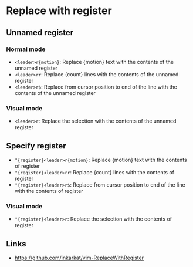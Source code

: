 # Replace with register

## Unnamed register

### Normal mode

- `<leader>r{motion}`: Replace {motion} text with the contents of the unnamed register
- `<leader>rr`: Replace {count} lines with the contents of the unnamed register
- `<leader>r$`: Replace from cursor position to end of the line with the contents of the unnamed register

### Visual mode

- `<leader>r`: Replace the selection with the contents of the unnamed register

## Specify register

- `"{register}<leader>r{motion}`: Replace {motion} text with the contents of register
- `"{register}<leader>rr`: Replace {count} lines with the contents of register
- `"{register}<leader>r$`: Replace from cursor position to end of the line with the contents of register

### Visual mode

- `"{register}<leader>r`: Replace the selection with the contents of register

## Links

- https://github.com/inkarkat/vim-ReplaceWithRegister

